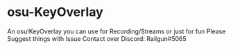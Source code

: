 # osu-KeyOverlay
An osu!KeyOverlay you can use for Recording/Streams or just for fun
Please Suggest things with Issue
Contact over Discord: Railgun#5065

